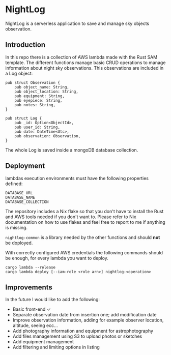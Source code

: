 # NightLog

NightLog is a serverless application to save and manage sky objects observation.
## Introduction
In this repo there is a collection of AWS lambda made with the Rust SAM template. The different functions manage basic CRUD operations to manage information about night sky observations. This observations are included in a Log object:

```
pub struct Observation {
    pub object_name: String,
    pub object_location: String,
    pub equipment: String,
    pub eyepiece: String,
    pub notes: String,
}

pub struct Log {
    pub _id: Option<ObjectId>,
    pub user_id: String,
    pub date: DateTime<Utc>,
    pub observation: Observation,
}
```
The whole Log is saved inside a mongoDB database collection.

## Deployment

lambdas execution environments must have the following properties defined:
```
DATABASE_URL
DATABASE_NAME
DATABASE_COLLECTION
```

The repository includes a Nix flake so that you don't have to install the Rust and AWS tools needed if you don't want to. Please refer to Nix documentation on how to use flakes and feel free to report to me if anything is missing.

`nightlog-common` is a library needed by the other functions and should **not** be doployed.

With correctly configured AWS credentials the following commands should be enough, for every lambda you want to deploy.
```
cargo lambda --release
cargo lambda deploy [--iam-role <role arn>] nightlog-<operation>
```
## Improvements
In the future I would like to add the following:
- Basic front-end ✓
- Separate observation date from insertion one; add modification date
- Improve observation information, adding for example observer location, altitude, seeing ecc...
- Add photography information and equipment for astrophotography
- Add files management using S3 to upload photos or sketches
- Add equipment management
- Add filtering and limiting options in listing

